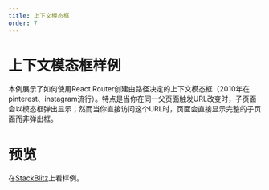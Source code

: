 ```yaml
---
title: 上下文模态框
order: 7
---
```


# 上下文模态框样例
本例展示了如何使用React Router创建由路径决定的上下文模态框（2010年在pinterest、instagram流行）。特点是当你在同一父页面触发URL改变时，子页面会以模态框弹出显示；然而当你直接访问这个URL时，页面会直接显示完整的子页面而非弹出框。

# 预览
在[StackBlitz](https://stackblitz.com/edit/github-apdwnw?file=src/App.tsx)上看样例。